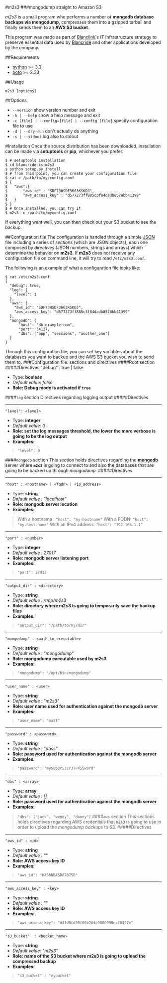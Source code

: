 #m2s3
###mongodump straight to Amazon S3


*m2s3* is a small program who performs a number of **mongodb database backups via mongodump**, compresses them into a gzipped tarball and finally sends them to an **AWS S3 bucket**.    
       
This program was made as part of [Blanclink](http://www.blanclink.com)'s IT Infrastructure strategy to preserve essential data used by [Blancride](http://www.blancride.com)  and other applications developed by the company.

##Requirements
* [python](http://python.org) >= 3.3
* [boto](http://docs.pythonboto.org/en/latest/) >= 2.33

##Usage

    m2s3 [options]

##Options
* `--version` show version number and exit
* `-h | --help` show a help message and exit
* `-c [file] | --config=[file] | --config [file]` specify configuration file to use
* `-d | --dry-run` don't actually do anything
* `-s | --stdout` log also to stdout

#Installation
Once the source distribution has been downloaded, installation can be made via **setuptools** or **pip**, whichever you prefer.

	$ # setuptools installation
	$ cd blancride-is-m2s3
	$ python setup.py install
	$ # from this point, you can create your configuration file
	$ cat > /path/to/my/config.conf
	$ {
	$	"aws":{
	$		"aws_id" : "SDF73HSDF3663KSKDJ",
	$		"aws_access_key" : "d577273ff885c3f84dadb8578bb41399"
	$	}
	$ }
	$ # Once installed, you can try it
	$ m2s3 -c /path/to/myconfig.conf

If everything went well, you can then check out your S3 bucket to see the backup.

##Configuration file
The configuration is handled through a simple [JSON](http://www.json.org) file including a series of *sections* (which are JSON objects), each one composed by *directives* (JSON numbers, strings and arrays) which determine the behavior on **m2s3**.  If **m2s3** does not receive any configuration file on command line, it will try to read `/etc/m2s3.conf`.  
           
The following is an example of what a configuration file looks like:

    $ cat /etc/m2s3.conf
    {
      "debug": true,
      "log": {
        "level": 1
      },
      "aws": {
        "aws_id": "SDF73HSDF3663KSKDJ",
        "aws_access_key": "d577273ff885c3f84dadb8578bb41399"
      },
      "mongodb": {
	      "host": "db.example.com",
	      "port": 34127,
	      "dbs": ["app", "sessions", "another_one"]
      }
    }
Through this configuration file, you can set key variables about the databases you want to backup and the AWS S3 bucket you wish to send them to.
###Configuration file: sections and directives
####Root section
#####Directives
    "debug" : true | false
* Type: **boolean**
* *Default value: false*
* **Role: Debug mode is activated if `true`**

####`log` section
Directives regarding logging output
#####Directives
***
    "level": <level> 
* Type: **integer**
* *Default value: 0*
* **Role: set the log messages threshold, the lower the more verbose is going to be the log output**
* **Examples:** 
>`"level": 0`   
 
####`mongodb` section
This section holds directives regarding the [**mongodb**](http://mongodb.org) server where **`m2s3`** is going to connect to and also the databases that are going to be backed up through *mongodump*.
#####Directives
***
    "host" : <hostname> | <fqdn> | <ip_address> 
* Type: **string**
* *Default value : "localhost"*
* **Role: mongodb server location**
* **Examples:**
>With a hostname : `"host": "my-hostname"`
>With a FQDN: `"host": "my.host.name"`
>With an IPv4 address: `"host": "192.168.1.1"`

***
    "port" : <number>
* Type: **integer**
* *Default value : 27017*
* **Role: mongodb server listening port**
* **Examples:**
>`"port": 27412`

***
    "output_dir" : <directory>
* Type: **string**
* *Default value : /tmp/m2s3*
* **Role: directory where m2s3 is going to temporarily save the backup files**
* **Examples:** 
>`"output_dir": "/path/to/my/dir"`

***
    "mongodump" : <path_to_executable>
* Type: **string**
* *Default value : "mongodump"*
* **Role: mongodump executable used by m2s3**
* **Examples:** 
>`"mongodump": "/opt/bin/mongodump"`

***
    "user_name" : <user>
* Type: **string**
* *Default value : "m2s3"*
* **Role: user name used for authentication against the mongodb server**
* **Examples:** 
>`"user_name": "matt"`

***
    "password" : <password>
* Type: **string**
* *Default value : "pass"*
* **Role: password used for authentication against the mongodb server**
* **Examples:**
>`"password": "mySup3rS3cr37P455w0rd"`

***
	"dbs" : <array>
* Type: **array**
* *Default value : []*
* **Role: password used for authentication against the mongodb server**
* **Examples:**
>`"dbs": ["jack", "wendy", "danny"]`
####`aws` section
This sections holds directives regarding AWS credentials that **`m2s3`** is going to use in order to upload the *mongodump backups* to S3.
#####Directives
***
    "aws_id" : <id>
* Type: **string**
* *Default value : ""*
* **Role: AWS access key ID**
* **Examples:**
>`"aws_id": "HAS6NBASD8787SD"`

***
    "aws_access_key" : <key>
* Type: **string**
* *Default value : ""*
* **Role: AWS access key ID**
* **Examples:**
>`"aws_access_key": "d41d8cd98f00b204e9800998ecf8427e"`

***
	"s3_bucket"  : <bucket_name>
* Type: **string**
* *Default value: "m2s3"*
* **Role: name of the S3 bucket where m2s3 is going to upload the compressed backup**
* **Examples:**
> `"s3_bucket" : "mybucket"`
